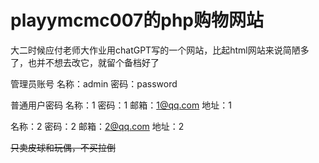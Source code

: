 # playymcmc007的php购物网站
大二时候应付老师大作业用chatGPT写的一个网站，比起html网站来说简陋多了，也并不想去改它，就留个备档好了

管理员账号
名称：admin
密码：password

普通用户密码
名称：1
密码：1
邮箱：1@qq.com
地址：1

名称：2
密码：2
邮箱：2@qq.com
地址：2

<del>只卖皮球和玩偶，不买拉倒</del>
